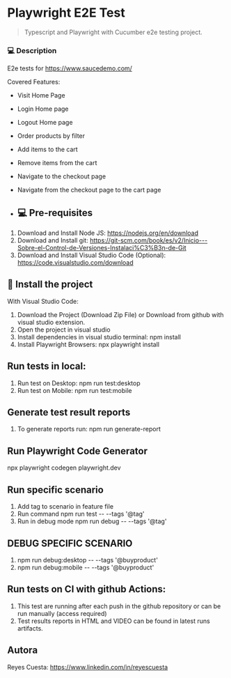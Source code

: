 # Playwright E2E Test

> Typescript and Playwright with Cucumber e2e testing project.

### 💻 Description
E2e tests for https://www.saucedemo.com/

Covered Features:
- Visit Home Page
- Login Home page
- Logout Home page
- Order products by filter
- Add items to the cart
- Remove items from the cart
- Navigate to the checkout page
- Navigate from the checkout page to the cart page


- ## 💻 Pre-requisites

1. Download and Install Node JS: https://nodejs.org/en/download
2. Download and Install git: https://git-scm.com/book/es/v2/Inicio---Sobre-el-Control-de-Versiones-Instalaci%C3%B3n-de-Git
3. Download and Install Visual Studio Code (Optional): https://code.visualstudio.com/download

## 🚀 Install the project
With Visual Studio Code:
1. Download the Project (Download Zip File) or Download from github with visual studio extension.
2. Open the project in visual studio
3. Install dependencies in visual studio terminal: npm install
4. Install Playwright Browsers: npx playwright install

## Run tests in local:
1. Run test on Desktop: npm run test:desktop
2. Run test on Mobile: npm run test:mobile

## Generate test result reports
1. To generate reports run: npm run generate-report

## Run Playwright Code Generator
npx playwright codegen playwright.dev

## Run specific scenario
1. Add tag to scenario in feature file
2. Run command npm run test -- --tags '@tag'
3. Run in debug mode npm run debug -- --tags '@tag'

## DEBUG SPECIFIC SCENARIO
1. npm run debug:desktop -- --tags '@buyproduct'
2. npm run debug:mobile -- --tags '@buyproduct'

##  Run tests on CI with github Actions:
1. This test are running after each push in the github repository or can be run manually (access required)
2. Test results reports in HTML and VIDEO can be found in latest runs artifacts.


## Autora
Reyes Cuesta: https://www.linkedin.com/in/reyescuesta

